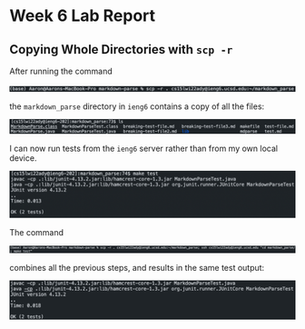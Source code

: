 # Week 6 Lab Report

## Copying Whole Directories with `scp -r`

After running the command 

![Image](image1.png)

the `markdown_parse` directory in `ieng6` contains a copy of all the files:

![Image](image2.png)

I can now run tests from the `ieng6` server rather than from my own local device.

![Image](image3.png)

The command

![Image](image4.png)

combines all the previous steps, and results in the same test output:

![Image](image5.png)
